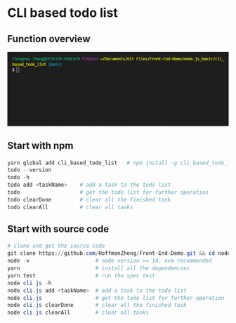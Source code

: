 # CLI based todo list

## Function overview

![](https://github.com/HoffmanZheng/Front-End-Demo/blob/main/images/cli_based_todo_list.gif)

## Start with npm

```powershell
yarn global add cli_based_todo_list   # npm install -g cli_based_todo_list
todo --version
todo -h
todo add <taskName>    # add a task to the todo list
todo                   # get the todo list for further operation
todo clearDone         # clear all the finished task
todo clearAll          # clear all tasks
```

## Start with source code

```powershell
# clone and get the source code
git clone https://github.com/HoffmanZheng/Front-End-Demo.git && cd node.js_basic/file_based_todo_list    
node -v                     # node version >= 14, nvm recommended
yarn                        # install all the dependencies
yarn test                   # run the spec test
node cli.js -h    
node cli.js add <taskName>  # add a task to the todo list
node cli.js                 # get the todo list for further operation
node cli.js clearDone       # clear all the finished task
node cli.js clearAll        # clear all tasks
```
